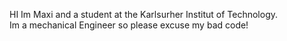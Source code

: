 HI 
Im Maxi and a student at the Karlsurher Institut of Technology.  
Im a mechanical Engineer so please excuse my bad code! 


